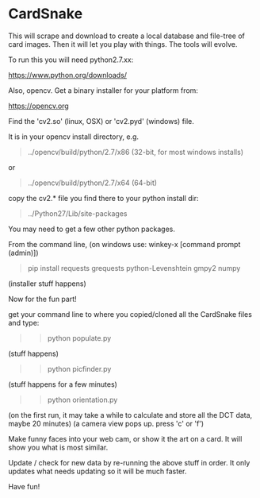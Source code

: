# CardSnake
This will scrape and download to create a local database and file-tree of card images.
Then it will let you play with things. The tools will evolve.

To run this you will need python2.7.xx:

https://www.python.org/downloads/

Also, opencv. Get a binary installer for your platform from:

https://opencv.org

Find the 'cv2.so' (linux, OSX) or 'cv2.pyd' (windows) file.

It is  in your opencv install directory, e.g.

> ../opencv/build/python/2.7/x86  (32-bit, for most windows installs)

or

> ../opencv/build/python/2.7/x64    (64-bit)

copy the cv2.* file you find there to your python install dir:

> ../Python27/Lib/site-packages

You may need to get a few other python packages.

From the command line, (on windows use: winkey-x [command prompt (admin)])

>pip install requests grequests python-Levenshtein gmpy2 numpy

(installer stuff happens)

Now for the fun part!

get your command line to where you copied/cloned all the CardSnake files and type:

>> python populate.py

(stuff happens)

>> python picfinder.py

(stuff happens for a few minutes)

>> python orientation.py

(on the first run, it may take a while to calculate and store all the DCT data, maybe 20 minutes)
(a camera view pops up. press 'c' or 'f') 

Make funny faces into your web cam, or show it the art on a card. It will show you what is most similar.

Update / check for new data by re-running the above stuff in order. 
It only updates what needs updating so it will be much faster.

Have fun!